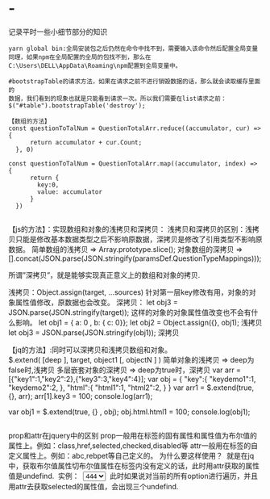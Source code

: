 # -
记录平时一些小细节部分的知识

```
yarn global bin:全局安装包之后仍然在命令中找不到，需要输入该命令然后配置全局变量
同理，如果npm在全局配置的全局的包找不到，那么在C:\Users\DELL\AppData\Roaming\npm配置到全局变量中。
```


```
#bootstrapTable的请求方法，如果在请求之前不进行销毁数据的话，那么就会读取缓存里面的
数据，我们看到的现象也就是只能看到请求一次。所以我们需要在list请求之前：
$("#table").bootstrapTable('destroy'); 
```
```
【数组的方法】
const questionToTalNum = QuestionTotalArr.reduce((accumulator, cur) => {
      return accumulator + cur.Count;
  }, 0)
  
const questionToTalNum = QuestionTotalArr.map((accumulator, index) => {
      return {
        key:0,
        value: accumulator
      }
  })
  
```
【js的方法】：实现数组和对象的浅拷贝和深拷贝：
浅拷贝和深拷贝的区别：浅拷贝只能是修改基本数据类型之后不影响原数据，深拷贝是修改了引用类型不影响原数据。
简单数组的浅拷贝 =>  Array.prototype.slice();
对象数组的深拷贝 =>  [].concat(JSON.parse(JSON.stringify(paramsDef.QuestionTypeMappings))); 

所谓”深拷贝”，就是能够实现真正意义上的数组和对象的拷贝.

浅拷贝：Object.assign(target, ...sources)  针对第一层key修改有用，对象的对象属性值修改，原数据也会改变。
深拷贝：  let obj3 = JSON.parse(JSON.stringify(target));  这样的对象的对象属性值改变也不会有什么影响。
  let obj1 = { a: 0 , b: { c: 0}};
  let obj2 = Object.assign({}, obj1);  浅拷贝
  let obj3 = JSON.parse(JSON.stringify(obj1));  深拷贝
  
  
  
【jq的方法】:同时可以深拷贝和浅拷贝数组和对象。  
$.extend( [deep ], target, object1 [, objectN ] )
简单对象的浅拷贝 =>  deep为false时,浅拷贝
多层嵌套对象的深拷贝 =>  deep为true时，深拷贝
var arr = [{"key1":1,"key2":2},{"key3":3,"key4":4}];
var obj = {
    "key":{
        "keydemo1":1,
        "keydemo2":2,
    },
    "html":{
        "html1":1,
        "html2":2,
    }
}
var arr1 = $.extend(true, {}, arr);
arr[1].key3 = 100;
console.log(arr1);

var obj1 = $.extend(true, {} , obj);
obj.html.html1 = 100;
console.log(obj1);



```

```
prop和attr在jquery中的区别
prop一般用在标签的固有属性和属性值为布尔值的属性上。例如：class,href,selected,checked,disabled等
attr一般用在标签的自定义属性上。例如：abc,rebpet等自己定义的。
为什么要这样使用？
  就是在jq中，获取布尔值属性切布尔值属性在标签内没有定义的话，此时用attr获取的属性值是undefind.
  实例：
  <select>
    <option selected>111</option>
    <option>222</option>
    <option>333</option>
    <option selected>444</option>
  </select>
  此时如果说对当前的所有option进行遍历，并且用attr去获取selected的属性值，会出现三个undefind.
```
